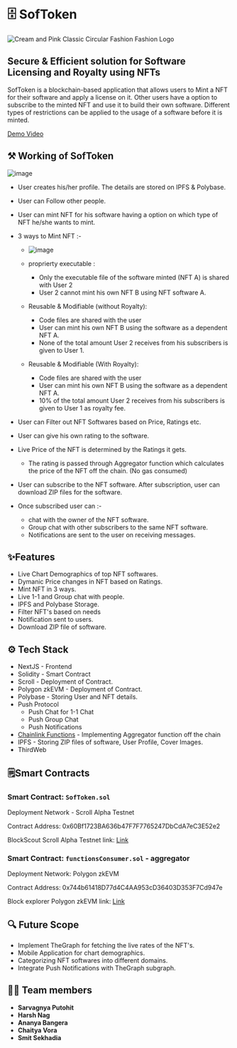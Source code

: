 # 🗄️ SofToken

![Cream and Pink Classic Circular Fashion Fashion Logo](https://user-images.githubusercontent.com/24823649/227786509-61cd808d-2667-4637-a737-64efe207e711.png)

## Secure & Efficient solution for Software Licensing and Royalty using NFTs
SofToken is a blockchain-based application that allows users to Mint a NFT for their software and apply a license on it. Other users have a option to subscribe to the minted NFT and use it to build their own software. Different types of restrictions can be applied to the usage of a software before it is minted.

[Demo Video](https://youtu.be/Y7W1sl1kC9A)

## ⚒️ Working of SofToken


![image](https://user-images.githubusercontent.com/90528630/227774600-76e0ca14-1cc6-4e79-a5ae-be979421c0e6.png)


- User creates his/her profile. The details are stored on IPFS & Polybase.
- User can Follow other people.
- User can mint NFT for his software having a option on which type of NFT he/she wants to mint.
- 3 ways to Mint NFT :-

    - ![image](https://user-images.githubusercontent.com/90528630/227760594-4ecbd8d5-dd14-4b2d-a8fd-388e6fdc3eaa.png)

    - proprierty executable : 
        - Only the executable file of the software minted (NFT A) is shared with User 2
        - User 2 cannot mint his own NFT B using NFT software A.
     
    - Reusable & Modifiable (without Royalty):
        - Code files are shared with the user
        - User can mint his own NFT B using the software as a dependent NFT A.
        - None of the total amount User 2 receives from his subscribers is given to User 1.

    - Reusable & Modifiable (With Royalty):
        - Code files are shared with the user
        - User can mint his own NFT B using the software as a dependent NFT A.
        - 10% of the total amount User 2 receives from his subscribers is given to User 1 as royalty fee.
- User can Filter out NFT Softwares based on Price, Ratings etc.
- User can give his own rating to the software.
- Live Price of the NFT is determined by the Ratings it gets.
    - The rating is passed through Aggregator function which calculates the price of the NFT off the chain. (No gas consumed)
- User can subscribe to the NFT software. After subscription, user can download ZIP files for the software.
- Once subscribed user can :-
    - chat with the owner of the NFT software.
    - Group chat with other subscribers to the same NFT software.
    - Notifications are sent to the user on receiving messages.



## ✨Features
- Live Chart Demographics of top NFT softwares.
- Dymanic Price changes in NFT based on Ratings.
- Mint NFT in 3 ways.
- Live 1-1 and Group chat with people.
- IPFS and Polybase Storage.
- Filter NFT's based on needs
- Notification sent to users.
- Download ZIP file of software.

## ⚙️ Tech Stack
- NextJS - Frontend
- Solidity - Smart Contract
- Scroll - Deployment of Contract.
- Polygon zkEVM - Deployment of Contract.
- Polybase - Storing User and NFT details.
- Push Protocol 
    - Push Chat for 1-1 Chat
    - Push Group Chat
    - Push Notifications
- [Chainlink Functions](https://github.com/Jigsaw-23122002/Chainlink-Functions-for-ETH-Scaling) - Implementing Aggregator function off the chain
- IPFS - Storing ZIP files of software, User Profile, Cover Images.
- ThirdWeb


## 🗒️Smart Contracts

### Smart Contract: `SofToken.sol`

Deployment Network - Scroll Alpha Testnet

Contract Address: 0x60Bf1723BA636b47F7F7765247DbCdA7eC3E52e2

BlockScout Scroll Alpha Testnet link: [Link](https://blockscout.scroll.io/address/0x60Bf1723BA636b47F7F7765247DbCdA7eC3E52e2)


### Smart Contract: `functionsConsumer.sol` - aggregator

Deployment Network: Polygon zkEVM

Contract Address: 0x744b61418D77d4C4AA953cD36403D353F7Cd947e

Block explorer Polygon zkEVM link:  [Link](https://testnet-zkevm.polygonscan.com/address/0x744b61418D77d4C4AA953cD36403D353F7Cd947e)

## 🔍 Future Scope
- Implement TheGraph for fetching the live rates of the NFT's.
- Mobile Application for chart demographics.
- Categorizing NFT softwares into different domains.
- Integrate Push Notifications with TheGraph subgraph.


## 👩‍💻 Team members

- **Sarvagnya Putohit**
- **Harsh Nag**
- **Ananya Bangera**
- **Chaitya Vora**
- **Smit Sekhadia**
